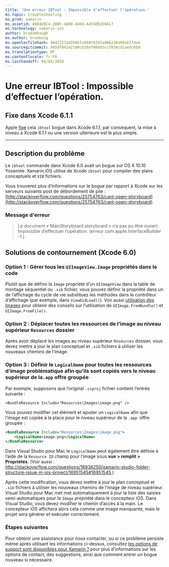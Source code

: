 ```yaml
---
title: 'Une erreur IBTool : Impossible d’effectuer l’opération.'
ms.topic: troubleshooting
ms.prod: xamarin
ms.assetid: A804EBC4-2BBF-4A98-A4E8-A455DB2E8A17
ms.technology: xamarin-ios
author: bradumbaugh
ms.author: brumbaug
ms.openlocfilehash: 4647227ad208bfa968f8282a966220a09ab7f4a6
ms.sourcegitcommit: 945df041e2180cb20af08b83cc703ecd1aedc6b0
ms.translationtype: MT
ms.contentlocale: fr-FR
ms.lasthandoff: 04/04/2018
---
```

# <a name="ibtool-error-the-operation-couldnt-be-completed"></a>Une erreur IBTool : Impossible d’effectuer l’opération.

## <a name="fixed-in-xcode-611"></a>Fixe dans Xcode 6.1.1

Apple [fixe](https://developer.apple.com/library/content/documentation/Xcode/Conceptual/RN-Xcode-Archive/Chapters/xc6_release_notes.html#//apple_ref/doc/uid/TP40016994-CH4-SW1) cela `ibtool` bogue dans Xcode 6.1.1, par conséquent, la mise à niveau à Xcode 6.1.1 ou une version ultérieure est le plus simple.

* * *

## <a name="description-of-the-problem"></a>Description du problème

Le `ibtool` commande dans Xcode 6.0 avait un bogue sur OS X 10.10 Yosemite. Xamarin.iOS utilise de Xcode `ibtool` pour compiler des plans conceptuels et `XIB` fichiers.

Vous trouverez plus d’informations sur le bogue par rapport à Xcode sur les serveurs suivants post de débordement de pile : [http://stackoverflow.com/questions/25754763/cant-open-storyboard](http://stackoverflow.com/questions/25754763/cant-open-storyboard)

### <a name="error-message"></a>Message d'erreur

> Le document « MainStoryboard.storyboard » n’a pas pu être ouvert. Impossible d’effectuer l’opération. (erreur com.apple.InterfaceBuilder -1.)

## <a name="workarounds-for-xcode-60"></a>Solutions de contournement (Xcode 6.0)

### <a name="option-1-manage-all-uiimageviewimage-properties-in-code"></a>Option 1 : Gérer tous les `UIImageView.Image` propriétés dans le code

Plutôt que de définir la `Image` propriété d’un `UIImageView` dans la table de montage séquentiel ou `.xib` fichier, vous pouvez définir la propriété dans un de l’affichage du cycle de vie substituez les méthodes dans le contrôleur d’affichage (par exemple, dans `ViewDidLoad()`). Voir aussi [utilisation des Images](~/ios/app-fundamentals/images-icons/index.md) pour obtenir des conseils sur l’utilisation de `UIImage.FromBundle()` et `UIImage.FromFile()`.

### <a name="option-2-move-all-of-the-image-resources-to-the-top-level-resources-folder"></a>Option 2 : Déplacer toutes les ressources de l’image au niveau supérieur `Resources` dossier

Après avoir déplacé les images au niveau supérieur `Resources` dossier, vous devez mettre à jour le plan conceptuel et `.xib` fichiers à utiliser les nouveaux chemins de l’image.

### <a name="option-3-set-the-logicalname-for-any-problematic-image-assets-so-they-are-copied-to-the-top-level-of-theapp-bundle"></a>Option 3 : Définir le `LogicalName` pour toutes les ressources d’image problématique afin qu’ils sont copiés vers le niveau supérieur de la`.app` offre groupée

Par exemple, supposons que l’original `.csproj` fichier contient l’entrée suivante :

`<BundleResource Include="Resources\Images\image.png" />`

Vous pouvez modifier cet élément et ajouter un `LogicalName` afin que l’image est copiée à la place pour le niveau supérieur de la `.app `offre groupée :

```xml
<BundleResource Include="Resources\Images\image.png">
    <LogicalName>image.png</LogicalName>
</BundleResource>
```

Dans Visual Studio pour Mac le `LogicalName` peut également être définie à l’aide de la `Resource ID` champ pour l’image sous **vue > remplit > Propriétés**. (Voir aussi : [ http://stackoverflow.com/questions/16938250/xamarin-studio-folder-structure-issue-in-ios-project/16951545#16951545 ](http://stackoverflow.com/questions/16938250/xamarin-studio-folder-structure-issue-in-ios-project/16951545#16951545))

Après cette modification, vous devez mettre à jour le plan conceptuel et `.xib` fichiers à utiliser les nouveaux chemins de l’image de niveau supérieur. Visual Studio pour Mac met met automatiquement à jour la liste des saisies semi-automatiques pour le `Image` propriété dans le concepteur iOS. Dans Visual Studio, vous devez modifier le chemin d’accès à la main. Le concepteur iOS affichera alors cela comme une image manquante, mais le projet sera générer et exécuter correctement.

### <a name="next-steps"></a>Étapes suivantes

Pour obtenir une assistance pour nous contacter, ou si ce problème persiste même après utilisant les informations ci-dessus, consultez [les options de support sont disponibles pour Xamarin ?](~/cross-platform/troubleshooting/support-options.md) pour plus d’informations sur les options de contact, des suggestions, ainsi que comment entrer un bogue nouveau si nécessaire. 

